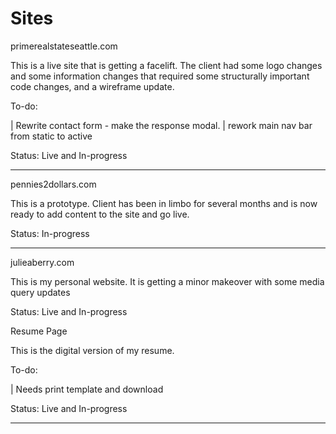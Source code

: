 # Sites

primerealstateseattle.com

This is a live site that is getting a facelift. The client had some logo changes and some information changes that required some structurally important code changes, and a wireframe update. 

To-do:

| Rewrite contact form - make the response modal.
| rework main nav bar from static to active

Status: Live and In-progress

------------------------------------

pennies2dollars.com

This is a prototype. Client has been in limbo for several months and is now ready to add content to the site and go live. 

Status: In-progress

------------------------------------

julieaberry.com

This is my personal website. It is getting a minor makeover with some media query updates

Status: Live and In-progress


Resume Page

This is the digital version of my resume.

To-do: 

| Needs print template and download

Status: Live and In-progress

-----------------------------------



